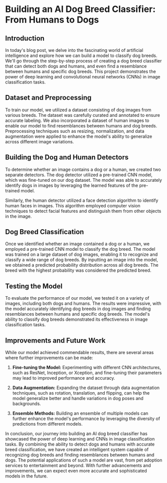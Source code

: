 # Building an AI Dog Breed Classifier: From Humans to Dogs

## Introduction
In today's blog post, we delve into the fascinating world of artificial intelligence and explore how we can build a model to classify dog breeds. We'll go through the step-by-step process of creating a dog breed classifier that can detect both dogs and humans, and even find a resemblance between humans and specific dog breeds. This project demonstrates the power of deep learning and convolutional neural networks (CNNs) in image classification tasks.

## Dataset and Preprocessing
To train our model, we utilized a dataset consisting of dog images from various breeds. The dataset was carefully curated and annotated to ensure accurate labeling. We also incorporated a dataset of human images to enable our model to find resemblances between humans and dog breeds. Preprocessing techniques such as resizing, normalization, and data augmentation were applied to enhance the model's ability to generalize across different image variations.

## Building the Dog and Human Detectors
To determine whether an image contains a dog or a human, we created two separate detectors. The dog detector utilized a pre-trained CNN model, which was fine-tuned on our dog dataset. The model was able to accurately identify dogs in images by leveraging the learned features of the pre-trained model.

Similarly, the human detector utilized a face detection algorithm to identify human faces in images. This algorithm employed computer vision techniques to detect facial features and distinguish them from other objects in the image.

## Dog Breed Classification
Once we identified whether an image contained a dog or a human, we employed a pre-trained CNN model to classify the dog breed. The model was trained on a large dataset of dog images, enabling it to recognize and classify a wide range of dog breeds. By inputting an image into the model, we obtained a predicted probability distribution across all dog breeds. The breed with the highest probability was considered the predicted breed.

## Testing the Model
To evaluate the performance of our model, we tested it on a variety of images, including both dogs and humans. The results were impressive, with the model accurately identifying dog breeds in dog images and finding resemblances between humans and specific dog breeds. The model's ability to classify dog breeds demonstrated its effectiveness in image classification tasks.

## Improvements and Future Work
While our model achieved commendable results, there are several areas where further improvements can be made:

1. **Fine-tuning the Model:** Experimenting with different CNN architectures, such as ResNet, Inception, or Xception, and fine-tuning their parameters may lead to improved performance and accuracy.

2. **Data Augmentation:** Expanding the dataset through data augmentation techniques, such as rotation, translation, and flipping, can help the model generalize better and handle variations in dog poses and backgrounds.

3. **Ensemble Methods:** Building an ensemble of multiple models can further enhance the model's performance by leveraging the diversity of predictions from different models.

In conclusion, our journey into building an AI dog breed classifier has showcased the power of deep learning and CNNs in image classification tasks. By combining the ability to detect dogs and humans with accurate breed classification, we have created an intelligent system capable of recognizing dog breeds and finding resemblances between humans and dogs. The potential applications of such a model are vast, from pet adoption services to entertainment and beyond. With further advancements and improvements, we can expect even more accurate and sophisticated models in the future.
